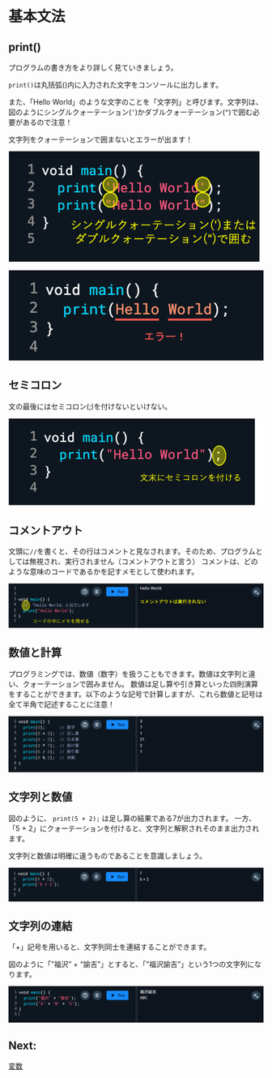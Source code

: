 # 基本文法

## print()

プログラムの書き方をより詳しく見ていきましょう。

`print()`は丸括弧()内に入力された文字をコンソールに出力します。

また、「Hello World」のような文字のことを「文字列」と呼びます。文字列は、図のようにシングルクォーテーション(`‘`)かダブルクォーテーション(`“`)で囲む必要があるので注意！

文字列をクォーテーションで囲まないとエラーが出ます！

![image.png](../section1/images/02/image.png)

![image.png](../section1/images/02/image%201.png)

## セミコロン

文の最後にはセミコロン(;)を付けないといけない。

![image.png](../section1/images/02/image%202.png)

## コメントアウト

文頭に`//`を書くと、その行はコメントと見なされます。そのため、プログラムとしては無視され、実行されません（コメントアウトと言う）
コメントは、どのような意味のコードであるかを記すメモとして使われます。

![image.png](../section1/images/02/image%203.png)

## 数値と計算

プログラミングでは、数値（数字）を扱うこともできます。数値は文字列と違い、クォーテーションで囲みません。
数値は足し算や引き算といった四則演算をすることができます。以下のような記号で計算しますが、これら数値と記号は全て半角で記述することに注意！

![image.png](../section1/images/02/image%204.png)

## 文字列と数値

図のように、 `print(5 + 2);` は足し算の結果である7が出力されます。
一方、「5 + 2」にクォーテーションを付けると、文字列と解釈されそのまま出力されます。

文字列と数値は明確に違うものであることを意識しましょう。

![image.png](../section1/images/02//image%205.png)

## 文字列の連結

「+」記号を用いると、文字列同士を連結することができます。

図のように「”福沢” + “諭吉”」とすると、「”福沢諭吉”」という1つの文字列になります。

![image.png](../section1/images/02//image%206.png)

## Next:

[変数](./03_var.md)
